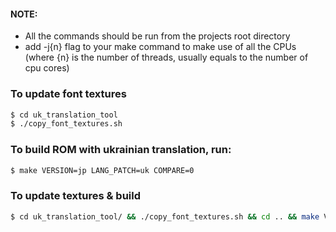 #### NOTE:
- All the commands should be run from the projects root directory
- add -j{n} flag to your make command to make use of all the CPUs (where {n} is the number of threads, usually equals to the number of cpu cores)

### To update font textures
```bash
$ cd uk_translation_tool
$ ./copy_font_textures.sh
```


### To build ROM with ukrainian translation, run:
```bash
$ make VERSION=jp LANG_PATCH=uk COMPARE=0
```

### To update textures & build
```bash
$ cd uk_translation_tool/ && ./copy_font_textures.sh && cd .. && make VERSION=jp LANG_PATCH=uk COMPARE=0
```